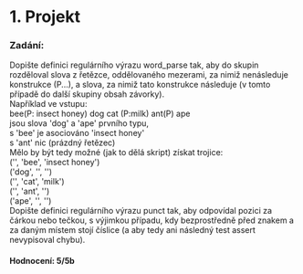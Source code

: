 # 1. Projekt

### Zadání:
Dopište definici regulárního výrazu word_parse tak, aby do skupin rozděloval slova z řetězce, oddělovaného mezerami,
za nimiž nenásleduje konstrukce (P...), a slova, za nimiž tato konstrukce následuje (v tomto případě do další skupiny obsah závorky).  
Například ve vstupu:  
bee(P: insect honey) dog  cat (P:milk) ant(P) ape  
jsou slova 'dog' a 'ape' prvního typu,  
s 'bee' je asociováno 'insect honey'  
s 'ant' nic (prázdný řetězec)  
Mělo by být tedy možné (jak to dělá skript) získat trojice:  
('', 'bee', 'insect honey')  
('dog', '', '')  
('', 'cat', 'milk')  
('', 'ant', '')  
('ape', '', '')  
Dopište definici regulárního výrazu punct tak, aby odpovídal pozici za čárkou nebo tečkou, s výjimkou případu,
kdy bezprostředně před znakem a za daným místem stojí číslice (a aby tedy ani následný test assert nevypisoval chybu).  

#### Hodnocení: 5/5b
